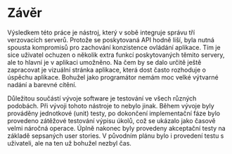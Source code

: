 # Závěr #
Výsledkem této práce je nástroj, který v sobě integruje správu tří verzovacích serverů. Protože se poskytovaná API hodně liší, byla nutná spousta kompromisů pro zachování konzistence ovládání aplikace. Tím je sice uživatel ochuzen o několik extra funkcí poskytovaných těmito servery, ale to hlavní je v aplikaci umožněno. Na čem by se dalo určitě ještě zapracovat je vizuální stránka aplikace, která dost často rozhoduje o úspěchu aplikace. Bohužel jako programátor nemám moc velké výtvarné nadání a barevné cítění.

Důležitou součástí vývoje software je testování ve všech různých podobách. Při vývoji tohoto nástroje to nebylo jinak. Během vývoje byly prováděny jednotkové (unit) testy, po dokončení implementační fáze bylo provedeno zátěžové testování výpisu úkolů, což se ukázalo jako časově velmi náročná operace. Úplně nakonec byly provedeny akceptační testy na základě sepsaných user stories. V původním plánu bylo i provedení testu s uživateli, ale na ten už bohužel nezbyl čas.
